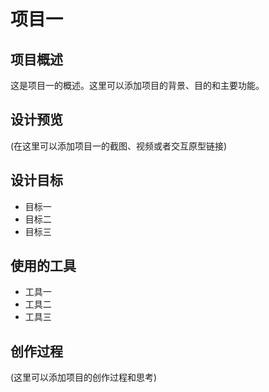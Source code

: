 # 项目一

## 项目概述

这是项目一的概述。这里可以添加项目的背景、目的和主要功能。

## 设计预览

(在这里可以添加项目一的截图、视频或者交互原型链接)

## 设计目标

- 目标一
- 目标二
- 目标三

## 使用的工具

- 工具一
- 工具二
- 工具三

## 创作过程

(这里可以添加项目的创作过程和思考) 
